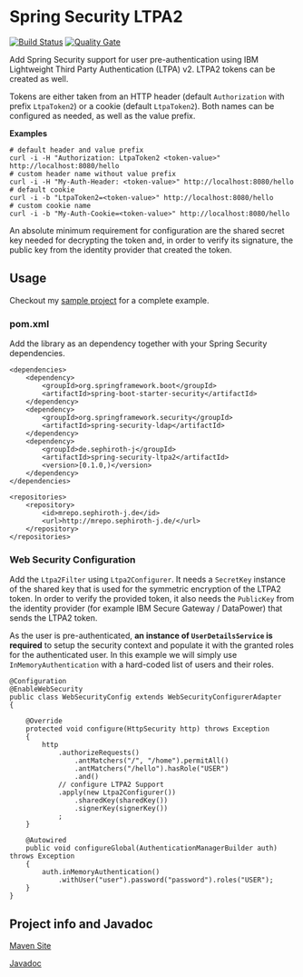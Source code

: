 # Spring Security LTPA2

[![Build Status](https://travis-ci.com/sephiroth-j/spring-security-ltpa2-core.svg?branch=master)](https://travis-ci.com/sephiroth-j/spring-security-ltpa2-core) [![Quality Gate](https://sonarcloud.io/api/project_badges/measure?project=de.sephiroth-j%3Aspring-security-ltpa2&metric=alert_status)](https://sonarcloud.io/dashboard?id=de.sephiroth-j%3Aspring-security-ltpa2)

Add Spring Security support for user pre-authentication using IBM Lightweight Third Party Authentication (LTPA) v2. LTPA2 tokens can be created as well.

Tokens are either taken from an HTTP header (default `Authorization` with prefix `LtpaToken2`) or a cookie (default `LtpaToken2`). Both names can be configured as needed, as well as the value prefix.

**Examples**

	# default header and value prefix
	curl -i -H "Authorization: LtpaToken2 <token-value>" http://localhost:8080/hello
	# custom header name without value prefix
	curl -i -H "My-Auth-Header: <token-value>" http://localhost:8080/hello
	# default cookie
	curl -i -b "LtpaToken2=<token-value>" http://localhost:8080/hello
	# custom cookie name
	curl -i -b "My-Auth-Cookie=<token-value>" http://localhost:8080/hello

An absolute minimum requirement for configuration are the shared secret key needed for decrypting the token and, in order to verify its signature, the public key from the identity provider that created the token.

## Usage
Checkout my [sample project](https://github.com/sephiroth-j/spring-security-ltpa2-sample) for a complete example.

### pom.xml
Add the library as an dependency together with your Spring Security dependencies.

	<dependencies>
		<dependency>
			<groupId>org.springframework.boot</groupId>
			<artifactId>spring-boot-starter-security</artifactId>
		</dependency>
		<dependency>
			<groupId>org.springframework.security</groupId>
			<artifactId>spring-security-ldap</artifactId>
		</dependency>
		<dependency>
			<groupId>de.sephiroth-j</groupId>
			<artifactId>spring-security-ltpa2</artifactId>
			<version>[0.1.0,)</version>
		</dependency>
	</dependencies>

	<repositories>
		<repository>
			<id>mrepo.sephiroth-j.de</id>
			<url>http://mrepo.sephiroth-j.de/</url>
		</repository>
	</repositories>
	
### Web Security Configuration
Add the `Ltpa2Filter` using `Ltpa2Configurer`. It needs a `SecretKey` instance of the shared key that is used for the symmetric encryption of the LTPA2 token. In order to verify the provided token, it also needs the `PublicKey` from the identity provider (for example IBM Secure Gateway / DataPower) that sends the LTPA2 token.

As the user is pre-authenticated, **an instance of `UserDetailsService` is required** to setup the security context and populate it with the granted roles for the authenticated user. In this example we will simply use `InMemoryAuthentication` with a hard-coded list of users and their roles.

	@Configuration
	@EnableWebSecurity
	public class WebSecurityConfig extends WebSecurityConfigurerAdapter
	{

		@Override
		protected void configure(HttpSecurity http) throws Exception
		{
			http
				.authorizeRequests()
					.antMatchers("/", "/home").permitAll()
					.antMatchers("/hello").hasRole("USER")
					.and()
				// configure LTPA2 Support
				.apply(new Ltpa2Configurer())
					.sharedKey(sharedKey())
					.signerKey(signerKey())
				;
		}

		@Autowired
		public void configureGlobal(AuthenticationManagerBuilder auth) throws Exception
		{
			auth.inMemoryAuthentication()
				.withUser("user").password("password").roles("USER");
		}
	}
## Project info and Javadoc
[Maven Site](http://www.sephiroth-j.de/java/spring-security-ltpa2/)

[Javadoc](http://www.sephiroth-j.de/java/spring-security-ltpa2/apidocs/)
